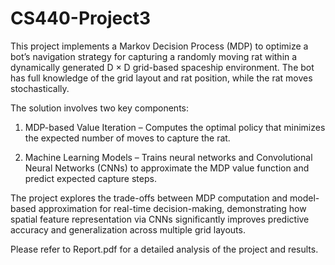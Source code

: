 # CS440-Project3

This project implements a Markov Decision Process (MDP) to optimize a bot’s navigation strategy for capturing a randomly moving rat within a dynamically generated D × D grid-based spaceship environment. The bot has full knowledge of the grid layout and rat position, while the rat moves stochastically.

The solution involves two key components:

1. MDP-based Value Iteration – Computes the optimal policy that minimizes the expected number of moves to capture the rat.

2. Machine Learning Models – Trains neural networks and Convolutional Neural Networks (CNNs) to approximate the MDP value function and predict expected capture steps.

The project explores the trade-offs between MDP computation and model-based approximation for real-time decision-making, demonstrating how spatial feature representation via CNNs significantly improves predictive accuracy and generalization across multiple grid layouts.

Please refer to Report.pdf for a detailed analysis of the project and results.
